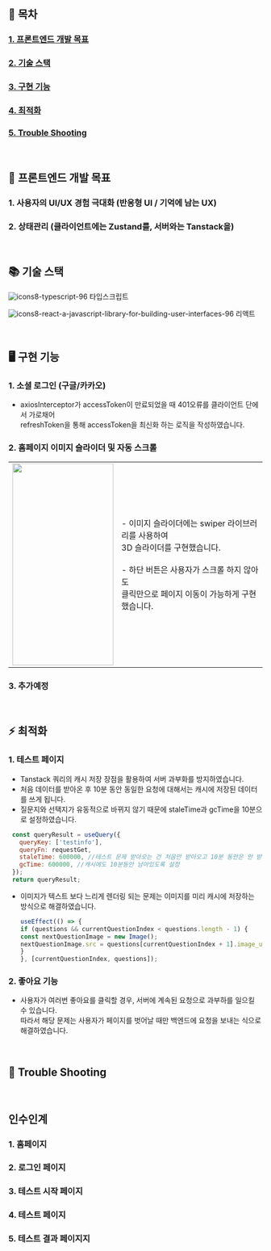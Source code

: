 ## 📖 목차
### [1. 프론트엔드 개발 목표](#-프론트엔드-개발-목표)
### [2. 기술 스택](#-기술-스택)
### [3. 구현 기능](#-구현-기능)
### [4. 최적화](#️-최적화)
### [5. Trouble Shooting](#-trouble-shooting)

<br>

## 🚀 프론트엔드 개발 목표

### 1. 사용자의 UI/UX 경험 극대화 (반응형 UI / 기억에 남는 UX)
### 2. 상태관리 (클라이언트에는 Zustand를, 서버와는 Tanstack을)
<br>

## 📚 기술 스택

![icons8-typescript-96](https://github.com/styleKey/StyleKey_Client/assets/116702892/37528348-e3dd-4b25-8924-9ddbbfe84dd9) 타입스크립트

![icons8-react-a-javascript-library-for-building-user-interfaces-96](https://github.com/styleKey/StyleKey_Client/assets/116702892/64e01064-e02e-4365-a060-4cfc5a13f3da) 리액트

<br>

## 🖥 구현 기능

### 1. 소셜 로그인 (구글/카카오)
- axiosInterceptor가 accessToken이 만료되었을 때 401오류를 클라이언트 단에서 가로채어 <br> refreshToken을 통해 accessToken을 최신화 하는 로직을 작성하였습니다.

### 2. 홈페이지 이미지 슬라이더 및 자동 스크롤
<table>
  <tr>
    <td>
      <img src="https://github.com/styleKey/StyleKey_Client/assets/116702892/540240b7-e4cc-49c8-b788-822d06ecb963/" width="200" height="400">
    </td>
    <td>
      - 이미지 슬라이더에는 swiper 라이브러리를 사용하여<br> 3D 슬라이더를 구현했습니다.
      <br>
      <br>
      - 하단 버튼은 사용자가 스크롤 하지 않아도 <br>클릭만으로 페이지 이동이 가능하게 구현했습니다.
    </td>
  </tr>
</table>

### 3. 추가예정

<br>

## ⚡️ 최적화
### 1. 테스트 페이지
- Tanstack 쿼리의 캐시 저장 장점을 활용하여 서버 과부화를 방지하였습니다.
- 처음 데이터를 받아온 후 10분 동안 동일한 요청에 대해서는 캐시에 저장된 데이터를 쓰게 됩니다.
- 질문지와 선택지가 유동적으로 바뀌지 않기 때문에 staleTime과 gcTime을 10분으로 설정하였습니다.
  
 ```js
  const queryResult = useQuery({
    queryKey: ['testinfo'],
    queryFn: requestGet,
    staleTime: 600000, //테스트 문제 받아오는 건 처음만 받아오고 10분 동안은 안 받아오게 설정
    gcTime: 600000, //캐시에도 10분동안 남아있도록 설정
  });
  return queryResult;
  ```
- 이미지가 텍스트 보다 느리게 렌더링 되는 문제는 이미지를 미리 캐시에 저장하는 방식으로 해결하였습니다.
  ```js
  useEffect(() => {
  if (questions && currentQuestionIndex < questions.length - 1) {
  const nextQuestionImage = new Image();
  nextQuestionImage.src = questions[currentQuestionIndex + 1].image_url;
  }
  }, [currentQuestionIndex, questions]);
  ```

### 2. 좋아요 기능
- 사용자가 여러번 좋아요를 클릭할 경우, 서버에 계속된 요청으로 과부하를 일으킬 수 있습니다.<br>따라서 해당 문제는 사용자가 페이지를 벗어날 때만 백엔드에 요청을 보내는 식으로 해결하였습니다.

<br>

## 📝 Trouble Shooting

<br>

## 인수인계

### 1. 홈페이지
### 2. 로그인 페이지
### 3. 테스트 시작 페이지
### 4. 테스트 페이지
### 5. 테스트 결과 페이지지
